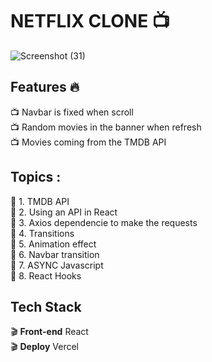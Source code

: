 # NETFLIX CLONE :tv:

![Screenshot (31)](https://user-images.githubusercontent.com/73214372/130316323-7575d3a6-3bd6-49f6-ac50-4fed020e3e7c.png)

## Features :fire:

:tv: Navbar is fixed when scroll<br>
:tv: Random movies in the banner when refresh<br>
:tv: Movies coming from the TMDB API<br>

## Topics :

:movie_camera: 1. TMDB API <br>
:movie_camera: 2. Using an API in React <br>
:movie_camera: 3. Axios dependencie to make the requests <br>
:movie_camera: 4. Transitions <br>
:movie_camera: 5. Animation effect <br>
:movie_camera: 6. Navbar transition <br>
:movie_camera: 7. ASYNC Javascript <br>
:movie_camera: 8. React Hooks <br>

## Tech Stack

:clapper: **Front-end** React <br>
:clapper: **Deploy** Vercel<br>
